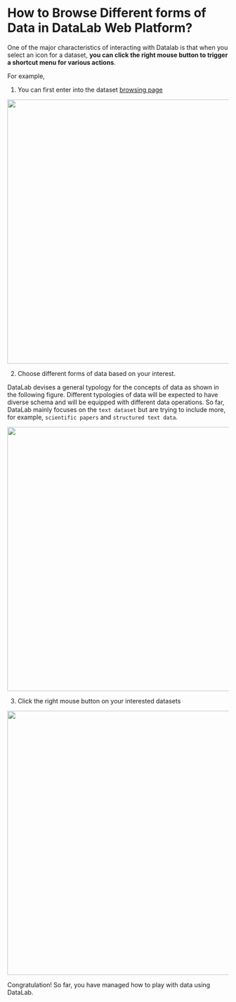 # How to Browse Different forms of Data in DataLab Web Platform?


One of the major characteristics of interacting with Datalab is that when you select an icon for a dataset, **you can click the right mouse button to trigger
a shortcut menu for various actions**.

For example, 

1. You can first enter into the dataset [browsing page](http://datalab.nlpedia.ai/datasets_explore/text_dataset)



<img src="https://user-images.githubusercontent.com/59123869/155355305-96578e9b-87f0-4f3f-8858-1f6aa040c779.png" width="600">

2. Choose different forms of data based on your interest.

DataLab devises a general typology for the concepts of data as shown in the following figure. Different typologies of data will be expected to have diverse schema and will be equipped with different data operations.
So far, DataLab mainly focuses on the `text dataset` but are trying to include more, for example, `scientific papers` and `structured text data`.

<img src="https://user-images.githubusercontent.com/59123869/155357470-8b95671c-d5e4-45bb-9edf-076d33c1e6f2.png" width="600">




3. Click the right mouse button on your interested datasets

<img src="https://user-images.githubusercontent.com/59123869/155357638-a5c07d55-50a7-44ab-9deb-24fd8694c33d.png" width="600">





Congratulation! So far, you have managed how to play with data using DataLab.

